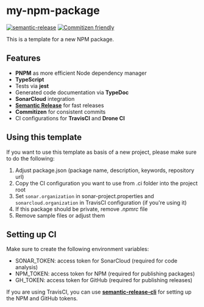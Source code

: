 # my-npm-package

[![semantic-release](https://img.shields.io/badge/%20%20%F0%9F%93%A6%F0%9F%9A%80-semantic--release-e10079.svg)](https://github.com/semantic-release/semantic-release)
[![Commitizen friendly](https://img.shields.io/badge/commitizen-friendly-brightgreen.svg)](http://commitizen.github.io/cz-cli/)

This is a template for a new NPM package.

## Features

* **PNPM** as more efficient Node dependency manager
* **TypeScript**
* Tests via **jest**
* Generated code documentation via **TypeDoc**
* **SonarCloud** integration
* **[Semantic Release](https://github.com/semantic-release/semantic-release)** for fast releases
* **Commitizen** for consistent commits
* CI configurations for **TravisCI** and **Drone CI**

## Using this template

If you want to use this template as basis of a new project, please make sure to do the following:

1. Adjust package.json (package name, description, keywords, repository url)
2. Copy the CI configuration you want to use from .ci folder into the project root
3. Set `sonar.organization` in sonar-project.properties and `sonarcloud.organization` in TravisCI configuration (if you're using it)
4. If this package should be private, remove _.npmrc_ file
5. Remove sample files or adjust them

## Setting up CI

Make sure to create the following environment variables:

* SONAR_TOKEN: access token for SonarCloud (required for code analysis)
* NPM_TOKEN: access token for NPM (required for publishing packages)
* GH_TOKEN: access token for GitHub (required for publishing releases)

If you are using TravisCI, you can use **[semantic-release-cli](https://github.com/semantic-release/cli)** for setting up the NPM and GitHub tokens.